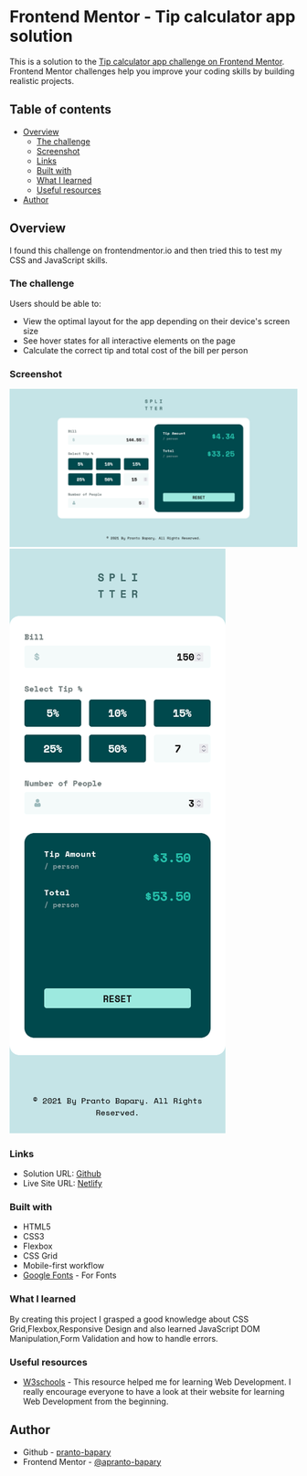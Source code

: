 # Frontend Mentor - Tip calculator app solution

This is a solution to the [Tip calculator app challenge on Frontend Mentor](https://www.frontendmentor.io/challenges/tip-calculator-app-ugJNGbJUX). Frontend Mentor challenges help you improve your coding skills by building realistic projects.

## Table of contents

- [Overview](#overview)
  - [The challenge](#the-challenge)
  - [Screenshot](#screenshot)
  - [Links](#links)
  - [Built with](#built-with)
  - [What I learned](#what-i-learned)
  - [Useful resources](#useful-resources)
- [Author](#author)

## Overview

I found this challenge on frontendmentor.io and then tried this to test my CSS and JavaScript skills.

### The challenge

Users should be able to:

- View the optimal layout for the app depending on their device's screen size
- See hover states for all interactive elements on the page
- Calculate the correct tip and total cost of the bill per person

### Screenshot

![Desktop](./screenshots/Desktop.png)
![Mobile](./screenshots/Mobile.png)

### Links

- Solution URL: [Github](https://github.com/Pranto-Bapary/tip-calculator)
- Live Site URL: [Netlify](https://prantos-tip-calculator.netlify.app/)

### Built with

- HTML5
- CSS3
- Flexbox
- CSS Grid
- Mobile-first workflow
- [Google Fonts](https://fonts.google.com/) - For Fonts

### What I learned

By creating this project I grasped a good knowledge about CSS Grid,Flexbox,Responsive Design and also learned JavaScript DOM Manipulation,Form Validation and how to handle errors.

### Useful resources

- [W3schools](https://www.w3schools.com/) - This resource helped me for learning Web Development. I really encourage everyone to have a look at their website for learning Web Development from the beginning.

## Author

- Github - [pranto-bapary](https://github.com/pranto-bapary)
- Frontend Mentor - [@apranto-bapary](https://www.frontendmentor.io/profile/pranto-bapary)
